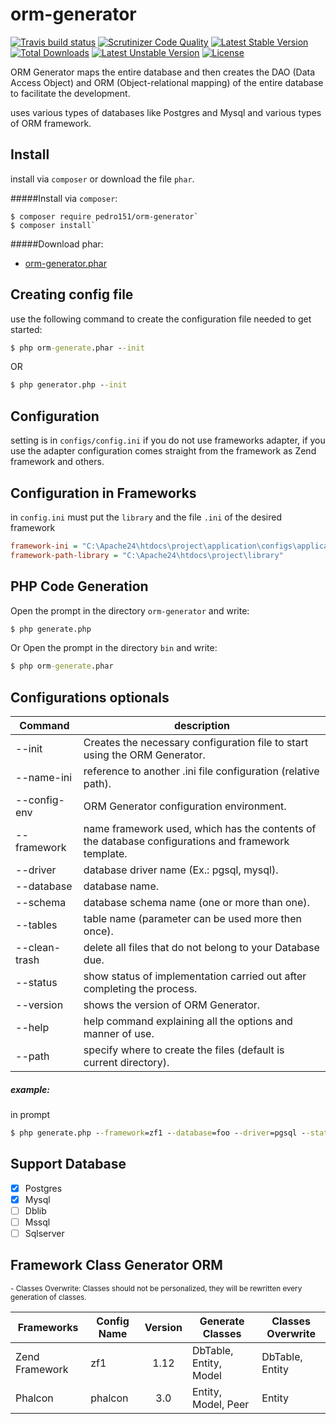# orm-generator

[![Travis build status](https://api.travis-ci.org/pedro151/orm-generator.svg?branch=master)](https://travis-ci.org/pedro151/orm-generator)
[![Scrutinizer Code Quality](https://scrutinizer-ci.com/g/pedro151/orm-generator/badges/quality-score.png?b=master)](https://scrutinizer-ci.com/g/pedro151/orm-generator/?branch=master)
[![Latest Stable Version](https://poser.pugx.org/pedro151/orm-generator/v/stable)](https://packagist.org/packages/pedro151/orm-generator)
[![Total Downloads](https://poser.pugx.org/pedro151/orm-generator/downloads)](https://packagist.org/packages/pedro151/orm-generator)
[![Latest Unstable Version](https://poser.pugx.org/pedro151/orm-generator/v/unstable)](https://packagist.org/packages/pedro151/orm-generator)
[![License](https://poser.pugx.org/pedro151/orm-generator/license)](https://packagist.org/packages/pedro151/orm-generator)

ORM Generator maps the entire database and then creates the DAO (Data Access Object) and ORM (Object-relational mapping) of the entire database to facilitate the development.

uses various types of databases like Postgres and Mysql and various types of ORM framework.

Install
-------

install via `composer` or download the file `phar`.

#####Install via `composer`:
```
$ composer require pedro151/orm-generator`
$ composer install`
```

#####Download phar:

- [orm-generator.phar](https://github.com/pedro151/orm-generator/blob/master/bin/orm-generator.phar?raw=true)


Creating config file
--------------------
use the following command to create the configuration file needed to get started:

```cmd
$ php orm-generate.phar --init
```
OR
```cmd
$ php generator.php --init
```

Configuration
-------------

setting is in `configs/config.ini` if you do not use frameworks adapter, if you use the adapter configuration comes straight from the framework as Zend framework and others.

Configuration in Frameworks
---------------------------

in `config.ini` must put the `library` and the file `.ini` of the desired framework

```ini
framework-ini = "C:\Apache24\htdocs\project\application\configs\application.ini"
framework-path-library = "C:\Apache24\htdocs\project\library"
```

PHP Code Generation
-------------------

Open the prompt in the directory `orm-generator` and write:

```cmd
$ php generate.php
```

Or Open the prompt in the directory `bin` and write:

```cmd
$ php orm-generate.phar
```

Configurations optionals
------------------------
| Command        | description       |
|----------------|------------------|
| --init         | Creates the necessary configuration file to start using the ORM Generator. |
| --name-ini     | reference to another .ini file configuration (relative path). |
| --config-env   | ORM Generator configuration environment. |
| --framework    | name framework used, which has the contents of the database configurations and framework template. |
| --driver       | database driver name (Ex.: pgsql, mysql). |
| --database     | database name. |
| --schema       | database schema name (one or more than one). |
| --tables       | table name (parameter can be used more then once). |
| --clean-trash  | delete all files that do not belong to your Database due. |
| --status       | show status of implementation carried out after completing the process. |
| --version      | shows the version of ORM Generator. |
| --help         | help command explaining all the options and manner of use. |
| --path         | specify where to create the files (default is current directory). |


##### example:

in prompt

```cmd
$ php generate.php --framework=zf1 --database=foo --driver=pgsql --status
```

Support Database 
----------------

- [x] Postgres
- [x] Mysql
- [ ] Dblib
- [ ] Mssql
- [ ] Sqlserver

Framework Class Generator ORM
-----------------------------

<sup> - Classes Overwrite: Classes should not be personalized, they will be rewritten every generation of classes. </sup>

| Frameworks         |  Config Name   | Version | Generate Classes | Classes Overwrite |
|--------------------|----------------|:---------:|------------------|------------------|
|Zend Framework | zf1 | 1.12 |  DbTable, Entity, Model  | DbTable, Entity |
|Phalcon | phalcon | 3.0 | Entity, Model, Peer  | Entity |
